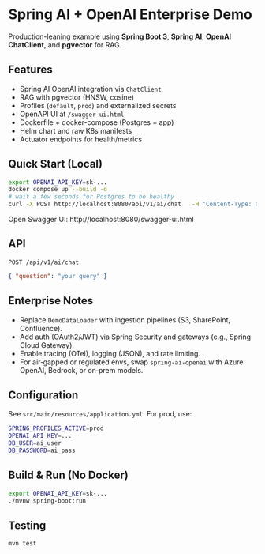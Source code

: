# Spring AI + OpenAI Enterprise Demo

Production-leaning example using **Spring Boot 3**, **Spring AI**, **OpenAI ChatClient**, and **pgvector** for RAG.

## Features
- Spring AI OpenAI integration via `ChatClient`
- RAG with pgvector (HNSW, cosine)
- Profiles (`default`, `prod`) and externalized secrets
- OpenAPI UI at `/swagger-ui.html`
- Dockerfile + docker-compose (Postgres + app)
- Helm chart and raw K8s manifests
- Actuator endpoints for health/metrics

## Quick Start (Local)
```bash
export OPENAI_API_KEY=sk-...
docker compose up --build -d
# wait a few seconds for Postgres to be healthy
curl -X POST http://localhost:8080/api/v1/ai/chat   -H 'Content-Type: application/json'   -d '{"question":"What is the refund policy?"}'
```

Open Swagger UI: http://localhost:8080/swagger-ui.html

## API
`POST /api/v1/ai/chat`
```json
{ "question": "your query" }
```

## Enterprise Notes
- Replace `DemoDataLoader` with ingestion pipelines (S3, SharePoint, Confluence).
- Add auth (OAuth2/JWT) via Spring Security and gateways (e.g., Spring Cloud Gateway).
- Enable tracing (OTel), logging (JSON), and rate limiting.
- For air‑gapped or regulated envs, swap `spring-ai-openai` with Azure OpenAI, Bedrock, or on‑prem models.

## Configuration
See `src/main/resources/application.yml`. For prod, use:
```bash
SPRING_PROFILES_ACTIVE=prod
OPENAI_API_KEY=...
DB_USER=ai_user
DB_PASSWORD=ai_pass
```

## Build & Run (No Docker)
```bash
export OPENAI_API_KEY=sk-...
./mvnw spring-boot:run
```

## Testing
```bash
mvn test
```
